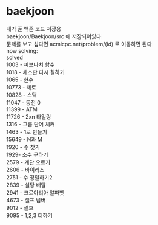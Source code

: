 # baekjoon
내가 푼 백준 코드 저장용<br/>
baekjoon/Baekjoon/src 에 저장되어있다<br/>
문제를 보고 싶다면 acmicpc.net/problem/(id) 로 이동하면 된다<br/>
now solving:<br/>
solved<br/>
1003 - 피보나치 함수<br/>
1018 - 체스판 다시 칠하기<br/>
1065 - 한수<br/>
10773 - 제로<br/>
10828 - 스택<br/>
11047 - 동전 0<br/>
11399 - ATM<br/>
11726 - 2xn 타일링<br/>
1316 - 그룹 단어 체커<br/>
1463 - 1로 만들기<br/>
15649 - N과 M<br/>
1920 - 수 찾기<br/>
1929- 소수 구하기<br/>
2579 - 계단 오르기<br/>
2606 - 바이러스<br/>
2751 - 수 정렬하기2<br/>
2839 - 설탕 배달<br/>
2941 - 크로아티아 알파벳<br/>
4673 - 셀프 넘버<br/>
9012 - 괄호<br/>
9095 - 1,2,3 더하기<br/>